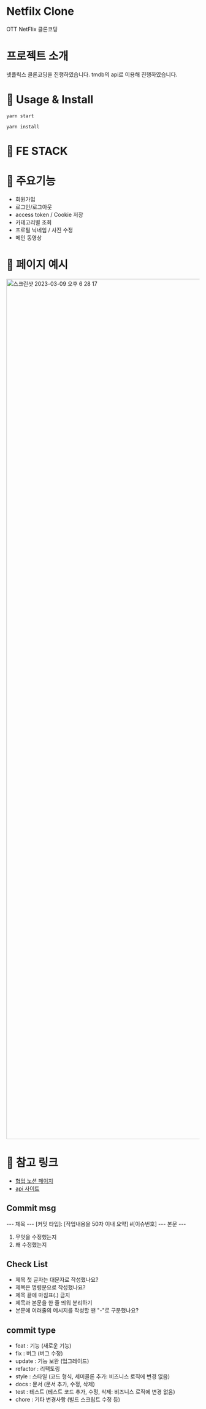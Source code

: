 # Netfilx Clone
OTT NetFlix 클론코딩

# 프로젝트 소개
넷플릭스 클론코딩을 진행하였습니다.
tmdb의 api르 이용해 진행하였습니다.

# 🚀 Usage & Install

    yarn start
    
    yarn install

# 👤 FE STACK


# 📝 주요기능
- 회원가입
- 로그인/로그아웃
- access token / Cookie 저장
- 카테고리별 조회
- 프로필 닉네임 / 사진 수정
- 메인 동영상 

# 🎥 페이지 예시
<img width="2240" alt="스크린샷 2023-03-09 오후 6 28 17" src="https://user-images.githubusercontent.com/119720123/224025686-a8d7d28c-046c-4337-8d90-67e03cf263f1.png">


# 🔎 참고 링크
- [협업 노션 페이지](https://jin29.notion.site/e1fbb1aaf8b94ee1a2b265eeb347ccb8?v=abae7a28c2d84bcdb71da069beaa933e)
- [api 사이트](https://www.themoviedb.org)

## Commit msg
--- 제목 ---
[커밋 타입]: [작업내용을 50자 이내 요약] #[이슈번호]
--- 본문 ---
1. 무엇을 수정했는지
2. 왜 수정했는지

## Check List
- 제목 첫 글자는 대문자로 작성했나요?
- 제목은 명령문으로 작성했나요?
- 제목 끝에 마침표(.) 금지
- 제목과 본문을 한 줄 띄워 분리하기
- 본문에 여러줄의 메시지를 작성할 땐 "-"로 구분했나요?

## commit type
- feat     : 기능 (새로운 기능)
- fix      : 버그 (버그 수정)
- update     : 기능 보완 (업그레이드)
- refactor : 리팩토링
- style    : 스타일 (코드 형식, 세미콜론 추가: 비즈니스 로직에 변경 없음)
- docs     : 문서 (문서 추가, 수정, 삭제)
- test     : 테스트 (테스트 코드 추가, 수정, 삭제: 비즈니스 로직에 변경 없음)
- chore    : 기타 변경사항 (빌드 스크립트 수정 등)
